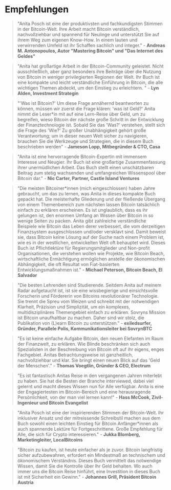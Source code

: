 # Empfehlungen

> "Anita Posch ist eine der produktivsten und fachkundigsten Stimmen in der Bitcoin-Welt. Ihre Arbeit macht Bitcoin verständlich, nachvollziehbar und spannend für Neulinge und unterstützt Sie auf ihrem Weg zum eigenen Know-How. In einem lauten und verwirrenden Umfeld ist ihr Schaffen sachlich und integer." - **Andreas M. Antonopoulos, Autor "Mastering Bitcoin" und "Das Internet des Geldes"**

> "Anita hat großartige Arbeit in der Bitcoin-Community geleistet. Nicht ausschließlich, aber ganz besonders ihre Beiträge über die Nutzung von Bitcoin in weniger privilegierten Regionen der Welt. Ihr Buch ist eine kompakte und leicht verständliche Einführung in Bitcoin, die alle wichtigen Themen abdeckt, um den Einstieg zu erleichtern. " - **Lyn Alden, Investment Strategin**

> "'Was ist Bitcoin?' Um diese Frage annähernd beantworten zu können, müssen wir zuerst die Frage klären: 'was ist Geld?' Anita nimmt die Leser*in mit auf eine Lern-Reise über Geld, um zu begreifen, wieso Bitcoin der nächste große Schritt in der Entwicklung der Finanztechnologie ist. Sobald Sie das 'Was?' verstehen, stellt sich die Frage des 'Wie?' Zu großer Unabhängigkeit gehört große Verantwortung; um in dieser neuen Welt sicher zu navigieren, brauchen Sie die Werkzeuge und Strategien, die in diesem Buch beschrieben werden" - **Jameson Lopp, Mitbegründer & CTO, Casa**

> "Anita ist eine hervorragende Bitcoin-Expertin mit immensem Interesse und Neugier. Ihr Buch ist eine großartige Zusammenfassung ihrer unermüdlichen Arbeit. Das Buch stellt einen unschätzbaren Beitrag zum stetig wachsenden und umfangreichen Wissenspool über Bitcoin dar." - **Nic Carter, Partner, Castle Island Ventures**

> "Die meisten Bitcoiner*innen (mich eingeschlossen) haben Jahre gebraucht, um das zu lernen, was Anita in dieses kompakte Buch gepackt hat. Die meisterhafte Gliederung und der fließende Übergang von einem Themenbereich zum nächsten lassen Bitcoin tatsächlich einfach zu erklären erscheinen. Es ist unglaublich, dass es ihr gelungen ist, den enormen Umfang an Wissen über Bitcoin in so wenige Seiten zu packen. Anita gibt zahlreiche verständliche Beispiele wie Bitcoin das Leben derer verbessert, die vom derzeitigen Finanzsystem ausgeschlossen und/oder versklavt sind. Damit beweist sie, dass Bitcoin keine Lösung auf der Suche nach einem Problem ist, wie es in der westlichen, entwickelten Welt oft behauptet wird. Dieses Buch ist Pflichtlektüre für Regierungsmitglieder und Non-profit Organisationen, die verstehen wollen wie Projekte, wie Bitcoin Beach, wirtschaftliche Ermächtigung ermöglichen anstelle der ökonomischen Abhängigkeit, die oft Resultat von Fiat-basierten Entwicklungsmaßnahmen ist." - **Michael Peterson, Bitcoin Beach, El Salvador**

> "Die besten Lehrenden sind Studierende. Seitdem Anita auf meinem Radar aufgetaucht ist, ist sie eine wissbegierige und einsichtsvolle Forscherin und Fördererin von Bitcoins revolutionärer Technologie. Sie trennt die Spreu vom Weizen und schreibt mit der notwendigen Klarheit, Präzision und Simplizität, um ein komplexes, multidisziplinäres Themengebiet einfach zu erklären. Sovryns Mission ist Bitcoin unaufhaltbar zu machen. Daher sind wir stolz, die Publikation von (L)earn Bitcoin zu unterstützen." - **exiledsurfer, Gründer, Parallele Polis, Kommunikationsleiter bei SovrynBTC**

> "Es ist keine einfache Aufgabe Bitcoin, den neuen Elefanten im Raum der Finanzwelt, zu erklären. Wie Blinde beschränken sich auch Spezialisten in der Beschreibung von Bitcoin oft auf ihr eigens, enges Fachgebiet. Anitas Betrachtungsweise ist ganzheitlich, nachvollziehbar und klar. Sie bringt einen neuen Blick auf das 'Geld der Menschen'." - **Thomas Voegtlin, Gründer & CEO, Electrum**

> "Es ist fantastisch Anitas Reise in den vergangenen Jahren miterlebt zu haben. Sie hat die Besten der Branche interviewed, dabei viel gelernt und macht dieses Wissen nun für Alle verfügbar. Anita is eine der Engagiertesten im Bitcoin-Bereich und eine herausragende Persönlichkeit, von der man viel lernen kann!" - **Hass McCook, Zivil-Ingenieur und Bitcoin Evangelist**

> "Anita Posch ist eine der inspirierenden Stimmen der Bitcoin-Welt. Ihr inklusiver Ansatz und der mitreissende Schreibstil machen aus dem Buch sowohl einen leichten Einstieg für Bitcoin Anfänger*innen als auch spannende Lektüre für Fortgeschrittene. Große Empfehlung für Alle, die sich für Crypto interessieren." - **Jukka Blomberg, Marketingleiter, LocalBitcoins**

> "Bitcoin zu kaufen, ist heute einfacher als je zuvor. Bitcoin langfristig sicher aufzubewahren, erfordert ein Mindestmaß an technischem und ökonomischem Verständnis. Dieses Buch vermittelt das notwendige Wissen, damit Sie die Kontrolle über Ihr Geld behalten. Wo auch immer uns die Bitcoin Reise hinführt, eine Investition in dieses Buch ist mit Sicherheit ein Gewinn." - **Johannes Grill, Präsident Bitcoin Austria**


